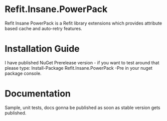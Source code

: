 # Refit.Insane.PowerPack
Refit Insane PowerPack is a Refit library extensions which provides attribute based cache and auto-retry features.

# Installation Guide
I have published NuGet Prerelease version - if you want to test around that please type:
Install-Package Refit.Insane.PowerPack -Pre 
in your nuget package console.

# Documentation
Sample, unit tests, docs gonna be published as soon as stable version gets published.
